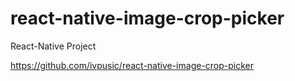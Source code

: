# react-native-image-crop-picker
React-Native Project

https://github.com/ivpusic/react-native-image-crop-picker
